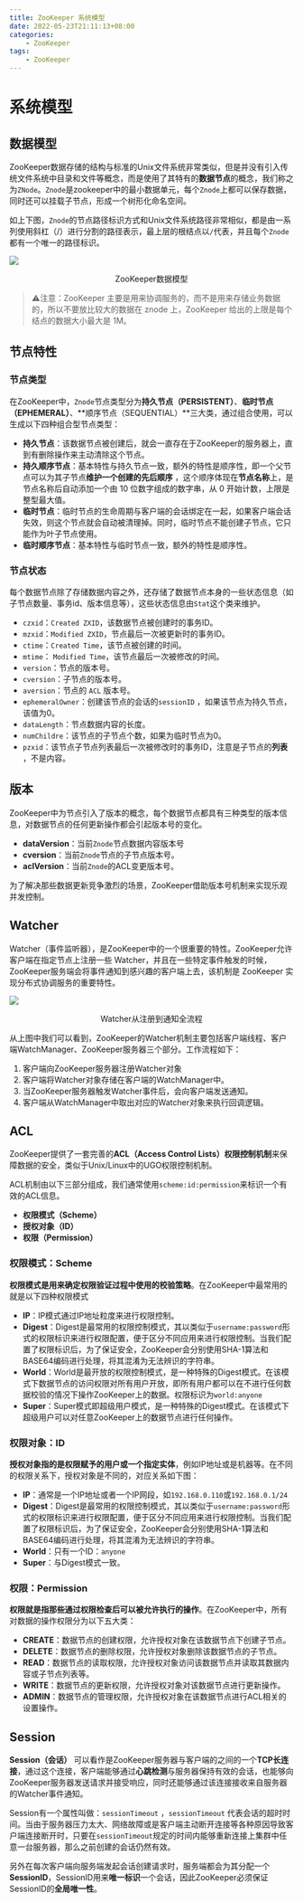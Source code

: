```yaml
---
title: ZooKeeper 系统模型
date: 2022-05-23T21:11:13+08:00
categories:
    - ZooKeeper
tags:
    - ZooKeeper
---
```


# 系统模型

## 数据模型

ZooKeeper数据存储的结构与标准的Unix文件系统非常类似，但是并没有引入传统文件系统中目录和文件等概念，而是使用了其特有的**数据节点**的概念，我们称之为`ZNode`。`Znode`是zookeeper中的最小数据单元，每个`Znode`上都可以保存数据，同时还可以挂载子节点，形成一个树形化命名空间。

如上下图，`Znode`的节点路径标识方式和Unix文件系统路径非常相似，都是由一系列使用斜杠（/）进行分割的路径表示，最上层的根结点以`/`代表，并且每个`Znode`都有一个唯一的路径标识。

![](http://img.orekilee.top//imgbed/zookeeper/zk11.jpg)

<center>ZooKeeper数据模型</center>

>⚠️注意：ZooKeeper 主要是用来协调服务的，而不是用来存储业务数据的，所以不要放比较大的数据在 znode 上，ZooKeeper 给出的上限是每个结点的数据大小最大是 1M。



## 节点特性

### 节点类型

在ZooKeeper中，`Znode`节点类型分为**持久节点（PERSISTENT）**、**临时节点（EPHEMERAL）**、**顺序节点（SEQUENTIAL）**三大类，通过组合使用，可以生成以下四种组合型节点类型：

- **持久节点**：该数据节点被创建后，就会一直存在于ZooKeeper的服务器上，直到有删除操作来主动清除这个节点。
- **持久顺序节点**：基本特性与持久节点一致，额外的特性是顺序性，即一个父节点可以为其子节点**维护一个创建的先后顺序** ，这个顺序体现在**节点名称**上，是节点名称后自动添加一个由 10 位数字组成的数字串，从 0 开始计数，上限是整型最大值。
- **临时节点**：临时节点的生命周期与客户端的会话绑定在一起，如果客户端会话失效，则这个节点就会自动被清理掉。同时，临时节点不能创建子节点，它只能作为叶子节点使用。
- **临时顺序节点**：基本特性与临时节点一致，额外的特性是顺序性。



### 节点状态

每个数据节点除了存储数据内容之外，还存储了数据节点本身的一些状态信息（如子节点数量、事务id、版本信息等），这些状态信息由`Stat`这个类来维护。

- `czxid`：`Created ZXID`，该数据节点被创建时的事务ID。
- `mzxid`：`Modified ZXID`，节点最后一次被更新时的事务ID。
- `ctime`：`Created Time`，该节点被创建的时间。
- `mtime`： `Modified Time`，该节点最后一次被修改的时间。
- `version`：节点的版本号。
- `cversion`：子节点的版本号。
- `aversion`：节点的 `ACL` 版本号。
- `ephemeralOwner`：创建该节点的会话的`sessionID` ，如果该节点为持久节点，该值为0。
- `dataLength`：节点数据内容的长度。
- `numChildre`：该节点的子节点个数，如果为临时节点为0。
- `pzxid`：该节点子节点列表最后一次被修改时的事务ID，注意是子节点的**列表** ，不是内容。



## 版本

ZooKeeper中为节点引入了版本的概念，每个数据节点都具有三种类型的版本信息，对数据节点的任何更新操作都会引起版本号的变化。

- **dataVersion**：当前`Znode`节点数据内容版本号
- **cversion**：当前`Znode`节点的子节点版本号。
- **aclVersion**：当前`Znode`的ACL变更版本号。

为了解决那些数据更新竞争激烈的场景，ZooKeeper借助版本号机制来实现乐观并发控制。



## Watcher

Watcher（事件监听器），是ZooKeeper中的一个很重要的特性。ZooKeeper允许客户端在指定节点上注册一些 Watcher，并且在一些特定事件触发的时候，ZooKeeper服务端会将事件通知到感兴趣的客户端上去，该机制是 ZooKeeper 实现分布式协调服务的重要特性。

![](http://img.orekilee.top//imgbed/zookeeper/zk2.png)

<center>Watcher从注册到通知全流程</center>

从上图中我们可以看到，ZooKeeper的Watcher机制主要包括客户端线程、客户端WatchManager、ZooKeeper服务器三个部分。工作流程如下：

1. 客户端向ZooKeeper服务器注册Watcher对象
2. 客户端将Watcher对象存储在客户端的WatchManager中。
3. 当ZooKeeper服务器触发Watcher事件后，会向客户端发送通知。
4. 客户端从WatchManager中取出对应的Watcher对象来执行回调逻辑。



## ACL

ZooKeeper提供了一套完善的**ACL（Access Control Lists）权限控制机制**来保障数据的安全，类似于Unix/Linux中的UGO权限控制机制。

ACL机制由以下三部分组成，我们通常使用`scheme:id:permission`来标识一个有效的ACL信息。

- **权限模式（Scheme）**
- **授权对象（ID）**
- **权限（Permission）**



### 权限模式：Scheme

**权限模式是用来确定权限验证过程中使用的校验策略**。在ZooKeeper中最常用的就是以下四种权限模式

- **IP**：IP模式通过IP地址粒度来进行权限控制。
- **Digest**：Digest是最常用的权限控制模式，其以类似于`username:password`形式的权限标识来进行权限配置，便于区分不同应用来进行权限控制。当我们配置了权限标识后，为了保证安全，ZooKeeper会分别使用SHA-1算法和BASE64编码进行处理，将其混淆为无法辨识的字符串。
- **World**：World是最开放的权限控制模式，是一种特殊的Digest模式。在该模式下数据节点的访问权限对所有用户开放，即所有用户都可以在不进行任何数据校验的情况下操作ZooKeeper上的数据。权限标识为`world:anyone`
- **Super**：Super模式即超级用户模式，是一种特殊的Digest模式。在该模式下超级用户可以对任意ZooKeeper上的数据节点进行任何操作。



### 权限对象：ID

**授权对象指的是权限赋予的用户或一个指定实体**，例如IP地址或是机器等。在不同的权限关系下，授权对象是不同的，对应关系如下图：

- **IP**：通常是一个IP地址或者一个IP网段，如`192.168.0.110`或`192.168.0.1/24`
- **Digest**：Digest是最常用的权限控制模式，其以类似于`username:password`形式的权限标识来进行权限配置，便于区分不同应用来进行权限控制。当我们配置了权限标识后，为了保证安全，ZooKeeper会分别使用SHA-1算法和BASE64编码进行处理，将其混淆为无法辨识的字符串。
- **World**：只有一个ID：`anyone`
- **Super**：与Digest模式一致。



### 权限：Permission

**权限就是指那些通过权限检查后可以被允许执行的操作**。在ZooKeeper中，所有对数据的操作权限分为以下五大类：

- **CREATE**：数据节点的创建权限，允许授权对象在该数据节点下创建子节点。
- **DELETE**：数据节点的删除权限，允许授权对象删除该数据节点的子节点。
- **READ**：数据节点的读取权限，允许授权对象访问该数据节点并读取其数据内容或子节点列表等。
- **WRITE**：数据节点的更新权限，允许授权对象对该数据节点进行更新操作。
- **ADMIN**：数据节点的管理权限，允许授权对象在该数据节点进行ACL相关的设置操作。



## Session

**Session（会话）** 可以看作是ZooKeeper服务器与客户端的之间的一个**TCP长连接**，通过这个连接，客户端能够通过**心跳检测**与服务器保持有效的会话，也能够向ZooKeeper服务器发送请求并接受响应，同时还能够通过该连接接收来自服务器的Watcher事件通知。

Session有一个属性叫做：`sessionTimeout` ，`sessionTimeout` 代表会话的超时时间。当由于服务器压力太大、网络故障或是客户端主动断开连接等各种原因导致客户端连接断开时，只要在`sessionTimeout`规定的时间内能够重新连接上集群中任意一台服务器，那么之前创建的会话仍然有效。

另外在每次客户端向服务端发起会话创建请求时，服务端都会为其分配一个**SessionID**，SessionID用来**唯一标识**一个会话，因此ZooKeeper必须保证SessionID的**全局唯一性**。
